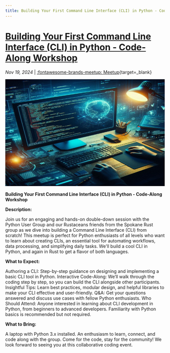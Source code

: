 ```yaml
---
title: Building Your First Command Line Interface (CLI) in Python - Code-Along Workshop
---
```


<!-- index: start -->

# [Building Your First Command Line Interface (CLI) in Python - Code-Along Workshop](cli.md)


_Nov 19, 2024_ | [:fontawesome-brands-meetup: Meetup](https://www.meetup.com/python-spokane/events/303074555/){target=_blank}

<img src="/img/cli.jpeg" width="600" height="337.5">

<!-- <description> -->
**Building Your First Command Line Interface (CLI) in Python - Code-Along Workshop**

<!-- index: end -->

<!--
## About
-->
**Description:**

Join us for an engaging and hands-on double-down session with the Python User Group and our Rustaceans friends from the Spokane Rust group as we dive into building a Command Line Interface (CLI) from scratch! This meetup is perfect for Python enthusiasts of all levels who want to learn about creating CLIs, an essential tool for automating workflows, data processing, and simplifying daily tasks.
We'll build a cool CLI in Python, and again in Rust to get a flavor of both languages.

**What to Expect:**

Authoring a CLI: Step-by-step guidance on designing and implementing a basic CLI tool in Python.
Interactive Code-Along: We’ll walk through the coding step by step, so you can build the CLI alongside other participants.
Insightful Tips: Learn best practices, modular design, and helpful libraries to make your CLI effective and user-friendly.
Q&A: Get your questions answered and discuss use cases with fellow Python enthusiasts.
Who Should Attend: Anyone interested in learning about CLI development in Python, from beginners to advanced developers. Familiarity with Python basics is recommended but not required.

**What to Bring:**

A laptop with Python 3.x installed.
An enthusiasm to learn, connect, and code along with the group.
Come for the code, stay for the community! We look forward to seeing you at this collaborative coding event.
